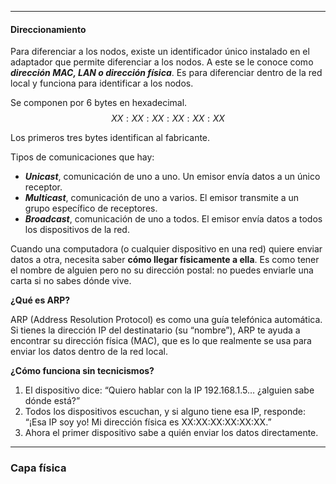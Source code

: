 ___
#### Direccionamiento
Para diferenciar a los nodos, existe un identificador único instalado en el adaptador que permite diferenciar a los nodos.
A este se le conoce como ***dirección MAC, LAN o dirección física***.
Es para diferenciar dentro de la red local y funciona para identificar a los nodos.

Se componen por 6 bytes en hexadecimal.
$$ XX:XX:XX:XX:XX:XX
$$

Los primeros tres bytes identifican al fabricante.

Tipos de comunicaciones que hay:
* ***Unicast***, comunicación de uno a uno. Un emisor envía datos a un único receptor.
* ***Multicast***, comunicación de uno a varios. El emisor transmite a un grupo específico de receptores.
* ***Broadcast***, comunicación de uno a todos. El emisor envía datos a todos los dispositivos de la red.

Cuando una computadora (o cualquier dispositivo en una red) quiere enviar datos a otra, necesita saber **cómo llegar físicamente a ella**. Es como tener el nombre de alguien pero no su dirección postal: no puedes enviarle una carta si no sabes dónde vive.

**¿Qué es ARP?**

ARP (Address Resolution Protocol) es como una guía telefónica automática. Si tienes la dirección IP del destinatario (su “nombre”), ARP te ayuda a encontrar su dirección física (MAC), que es lo que realmente se usa para enviar los datos dentro de la red local.

**¿Cómo funciona sin tecnicismos?**

1. El dispositivo dice: “Quiero hablar con la IP 192.168.1.5… ¿alguien sabe dónde está?”
2. Todos los dispositivos escuchan, y si alguno tiene esa IP, responde: “¡Esa IP soy yo! Mi dirección física es XX:XX:XX:XX:XX:XX.”
3. Ahora el primer dispositivo sabe a quién enviar los datos directamente.
___
### Capa física 

